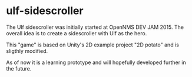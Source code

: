 # ulf-sidescroller
The Ulf sidescroller was initially started at OpenNMS DEV JAM 2015.  The overall idea is to create a sidescroller with Ulf as the hero.

This "game" is based on Unity's 2D example project "2D potato" and is sligthly modified.

As of now it is a learning prototype and will hopefully developed further in the future.
